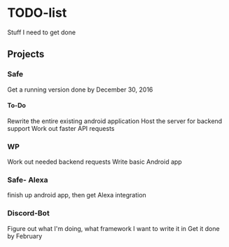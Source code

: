 # TODO-list
Stuff I need to get done


## Projects

### Safe
Get a running version done by December 30, 2016
#### To-Do
Rewrite the entire existing android application
Host the server for backend support
Work out faster API requests

### WP
Work out needed backend requests
Write basic Android app

### Safe- Alexa
finish up android app, then get Alexa integration

### Discord-Bot
Figure out what I'm doing, what framework I want to write it in
Get it done by February
